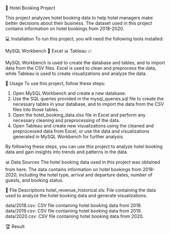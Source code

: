 🏨 Hotel Booking Project

This project analyzes hotel booking data to help hotel managers make better decisions about their business. The dataset used in this project contains information on hotel bookings from 2018-2020.

💻 Installation
To run this project, you will need the following tools installed:

MySQL Workbench 🧰
Excel 📊
Tableau 📈

MySQL Workbench is used to create the database and tables, and to import data from the CSV files. Excel is used to clean and preprocess the data, while Tableau is used to create visualizations and analyze the data.

🚀 Usage
To use this project, follow these steps:

1. Open MySQL Workbench and create a new database.
2. Use the SQL queries provided in the mysql_queries.sql file to create the necessary tables in your database, and to import the data from the CSV files into those tables.
3. Open the hotel_booking_data.xlsx file in Excel and perform any necessary cleaning and preprocessing of the data.
4. Open Tableau and create new visualizations using the cleaned and preprocessed data from Excel, or use the data and visualizations generated in MySQL Workbench for further analysis.

By following these steps, you can use this project to analyze hotel booking data and gain insights into trends and patterns in the data.

📊 Data Sources
The hotel booking data used in this project was obtained from here. The data contains information on hotel bookings from 2018-2020, including the hotel type, arrival and departure dates, number of guests, and booking status.

📁 File Descriptions
hotel_revenue_historical.xls: File containing the data used to analyze the hotel booking data and generate visualizations.

data/2018.csv: CSV file containing hotel booking data from 2018.
data/2019.csv: CSV file containing hotel booking data from 2019.
data/2020.csv: CSV file containing hotel booking data from 2020.

🏆 Result







